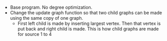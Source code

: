 * Base program. No degree optimization. 
* Change the update graph function so that two child graphs can be made using the same copy of one graph.
  * First left child is made by inserting largest vertex. Then that vertex is put back and right child is made. This is how child graphs are made for source 1 to 4
